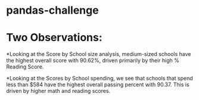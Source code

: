 # pandas-challenge

# Two Observations:

*Looking at the Score by School size analysis, medium-sized schools have the highest overall score with 90.62%, driven primarily by their high % Reading Score.

*Looking at the Scores by School spending, we see that schools that spend less than $584 have the highest overall passing percent with 90.37. This is driven by higher math and reading scores.
